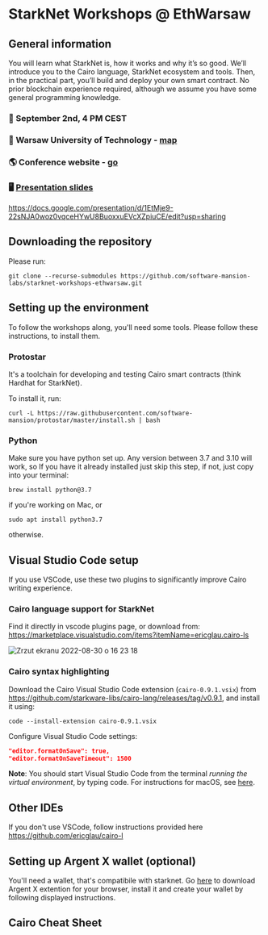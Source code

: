 # StarkNet Workshops @ EthWarsaw

## General information
You will learn what StarkNet is, how it works and why it’s so good. We’ll introduce you to the Cairo language, StarkNet ecosystem and tools. Then, in the practical part, you’ll build and deploy your own smart contract. No prior blockchain experience required, although we assume you have some general programming knowledge.

### 📆 September 2nd, 4 PM CEST
### 📍 Warsaw University of Technology - [map](https://goo.gl/maps/diZ5qW1p2Buafmtv9)
### 🌎 Conference website - [go](https://www.ethwarsaw.dev)

### 🖥 [Presentation slides](https://docs.google.com/presentation/d/1EtMje9-22sNJA0woz0vqceHYwU8BuoxxuEVcXZpiuCE/edit?usp=sharing)

https://docs.google.com/presentation/d/1EtMje9-22sNJA0woz0vqceHYwU8BuoxxuEVcXZpiuCE/edit?usp=sharing

## Downloading the repository
Please run:
```shell
git clone --recurse-submodules https://github.com/software-mansion-labs/starknet-workshops-ethwarsaw.git
```

## Setting up the environment

To follow the workshops along, you'll need some tools. Please follow these instructions, to install them.

### Protostar
It's a toolchain for developing and testing Cairo smart contracts (think Hardhat for StarkNet).

To install it, run:

```shell
curl -L https://raw.githubusercontent.com/software-mansion/protostar/master/install.sh | bash
```

### Python

Make sure you have python set up. Any version between 3.7 and 3.10 will work, so If you have it already installed just skip this step, if not, just copy into your terminal:

```shell
brew install python@3.7
```
if you're working on Mac, or
```shell
sudo apt install python3.7
```
otherwise.

## Visual Studio Code setup

If you use VSCode, use these two plugins to significantly improve Cairo writing experience.
### Cairo language support for StarkNet
Find it directly in vscode plugins page, or download from:
https://marketplace.visualstudio.com/items?itemName=ericglau.cairo-ls

![Zrzut ekranu 2022-08-30 o 16 23 18](https://user-images.githubusercontent.com/16562410/187462579-27e8d7a5-5df4-4e25-9f29-7208f11ba91d.png)

### Cairo syntax highlighting
Download the Cairo Visual Studio Code extension (`cairo-0.9.1.vsix`) from https://github.com/starkware-libs/cairo-lang/releases/tag/v0.9.1, and install it using:

```shell
code --install-extension cairo-0.9.1.vsix
```
Configure Visual Studio Code settings:
```json
"editor.formatOnSave": true,
"editor.formatOnSaveTimeout": 1500
```

**Note**: You should start Visual Studio Code from the terminal *running the virtual environment*, by typing code. For instructions for macOS, see [here](https://code.visualstudio.com/docs/setup/mac#_launching-from-the-command-line).

## Other IDEs

If you don't use VSCode, follow instructions provided here https://github.com/ericglau/cairo-l

## Setting up Argent X wallet (optional)
You'll need a wallet, that's compatibile with starknet.
Go [here](https://www.argent.xyz/argent-x/) to download Argent X extention for your browser, install it and create your wallet by following displayed instructions.

## Cairo Cheat Sheet
